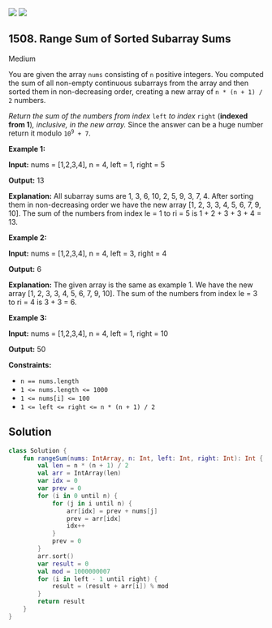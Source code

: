 [![](https://img.shields.io/github/stars/javadev/LeetCode-in-Kotlin?label=Stars&style=flat-square)](https://github.com/javadev/LeetCode-in-Kotlin)
[![](https://img.shields.io/github/forks/javadev/LeetCode-in-Kotlin?label=Fork%20me%20on%20GitHub%20&style=flat-square)](https://github.com/javadev/LeetCode-in-Kotlin/fork)

## 1508\. Range Sum of Sorted Subarray Sums

Medium

You are given the array `nums` consisting of `n` positive integers. You computed the sum of all non-empty continuous subarrays from the array and then sorted them in non-decreasing order, creating a new array of `n * (n + 1) / 2` numbers.

_Return the sum of the numbers from index_ `left` _to index_ `right` (**indexed from 1**)_, inclusive, in the new array._ Since the answer can be a huge number return it modulo <code>10<sup>9</sup> + 7</code>.

**Example 1:**

**Input:** nums = [1,2,3,4], n = 4, left = 1, right = 5

**Output:** 13

**Explanation:** All subarray sums are 1, 3, 6, 10, 2, 5, 9, 3, 7, 4. After sorting them in non-decreasing order we have the new array [1, 2, 3, 3, 4, 5, 6, 7, 9, 10]. The sum of the numbers from index le = 1 to ri = 5 is 1 + 2 + 3 + 3 + 4 = 13.

**Example 2:**

**Input:** nums = [1,2,3,4], n = 4, left = 3, right = 4

**Output:** 6

**Explanation:** The given array is the same as example 1. We have the new array [1, 2, 3, 3, 4, 5, 6, 7, 9, 10]. The sum of the numbers from index le = 3 to ri = 4 is 3 + 3 = 6.

**Example 3:**

**Input:** nums = [1,2,3,4], n = 4, left = 1, right = 10

**Output:** 50

**Constraints:**

*   `n == nums.length`
*   `1 <= nums.length <= 1000`
*   `1 <= nums[i] <= 100`
*   `1 <= left <= right <= n * (n + 1) / 2`

## Solution

```kotlin
class Solution {
    fun rangeSum(nums: IntArray, n: Int, left: Int, right: Int): Int {
        val len = n * (n + 1) / 2
        val arr = IntArray(len)
        var idx = 0
        var prev = 0
        for (i in 0 until n) {
            for (j in i until n) {
                arr[idx] = prev + nums[j]
                prev = arr[idx]
                idx++
            }
            prev = 0
        }
        arr.sort()
        var result = 0
        val mod = 1000000007
        for (i in left - 1 until right) {
            result = (result + arr[i]) % mod
        }
        return result
    }
}
```